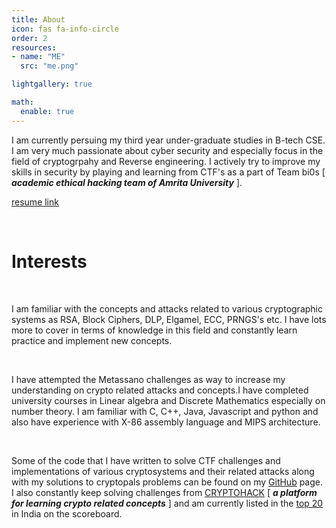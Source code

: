 ```yaml
---
title: About
icon: fas fa-info-circle
order: 2
resources:
- name: "ME"
  src: "me.png"

lightgallery: true

math:
  enable: true
---
```


I am currently persuing my third year under-graduate studies in B-tech CSE. I am very much passionate about cyber security and especially focus in the field of cryptogrpahy and Reverse engineering. I actively try to improve my skills in security by playing and learning from CTF's as a part of Team bi0s [ ***academic ethical hacking team of Amrita University*** ].

[resume link](https://vishvesh-rao.github.io/resume/)

<br/>

# Interests

<br/>

I am familiar with the concepts and attacks related to various cryptographic systems as RSA, Block Ciphers, DLP, Elgamel, ECC, PRNGS's etc. I have lots more to cover in terms of knowledge in this field and constantly learn practice and implement new concepts. 

<br />

I have attempted the Metassano challenges as way to increase my understanding on crypto related attacks and concepts.I have completed university courses in Linear algebra and Discrete Mathematics especially on number theory. I am familiar with C, C++, Java, Javascript and python and also have experience with X-86 assembly language and MIPS architecture.

<br />

Some of the code that I have written to solve CTF challenges and implementations of various cryptosystems and their related attacks along with my solutions to cryptopals problems can be found on my [GitHub](https://github.com/Vishvesh-rao) page. I also constantly keep solving challenges from [CRYPTOHACK](https://cryptohack.org/) [ ***a platform for learning crypto related concepts*** ] and am currently listed in the [top 20]( https://cryptohack.org/user/CRYPT1K/)  in India on the scoreboard.

<br />

